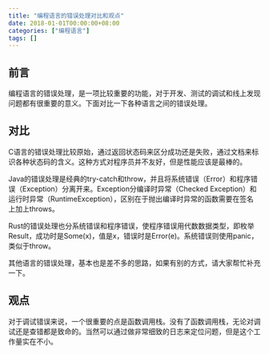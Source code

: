 ```yaml
---
title: "编程语言的错误处理对比和观点"
date: 2018-01-01T00:00:00+08:00
categories: ["编程语言"]
tags: []
---
```


## 前言
编程语言的错误处理，是一项比较重要的功能，对于开发、测试的调试和线上发现问题都有很重要的意义。下面对比一下各种语言之间的错误处理。

## 对比
C语言的错误处理比较原始，通过返回状态码来区分成功还是失败，通过文档来标识各种状态码的含义。这种方式对程序员并不友好，但是性能应该是最棒的。

Java的错误处理是经典的try-catch和throw，并且将系统错误（Error）和程序错误（Exception）分离开来。Exception分编译时异常（Checked Exception）和运行时异常（RuntimeException），区别在于抛出编译时异常的函数需要在签名上加上throws。

Rust的错误处理也分系统错误和程序错误，使程序错误用代数数据类型，即枚举Result，成功时是Some(x)，值是x，错误时是Error(e)。系统错误则使用panic，类似于throw。

其他语言的错误处理，基本也是差不多的思路，如果有别的方式，请大家帮忙补充一下。

## 观点
对于调试错误来说，一个很重要的点是函数调用栈。没有了函数调用栈，无论对调试还是查错都是致命的。当然可以通过做非常细致的日志来定位问题，但是这个工作量实在不小。
